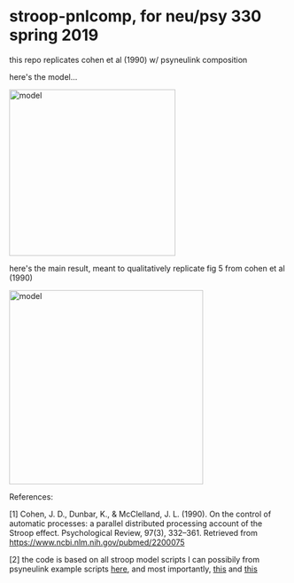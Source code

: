 # stroop-pnlcomp, for neu/psy 330 spring 2019 

this repo replicates cohen et al (1990) w/ psyneulink composition

here's the model... 

<img src="https://github.com/qihongl/stroop-pnlcomp/blob/master/imgs/STROOP-model.png" alt="model" height=300px>


here's the main result, meant to qualitatively replicate fig 5 from cohen et al (1990)

<img src="https://github.com/qihongl/stroop-pnlcomp/blob/master/imgs/stroop_0.2.png" alt="model" height=350px>





References: 

[1] Cohen, J. D., Dunbar, K., & McClelland, J. L. (1990). On the control of automatic processes: a parallel distributed processing account of the Stroop effect. Psychological Review, 97(3), 332–361. Retrieved from https://www.ncbi.nlm.nih.gov/pubmed/2200075

[2] the code is based on all stroop model scripts I can possibily from psyneulink example scripts 
<a href="https://github.com/PrincetonUniversity/PsyNeuLink/tree/master/Scripts">here</a>, 
and most importantly,
<a href="https://github.com/PrincetonUniversity/PsyNeuLink/blob/master/Scripts/Examples/Stroop%20Basic.py">this</a> 
and 
<a href="https://github.com/PrincetonUniversity/PsyNeuLink/tree/master/Scripts">this</a>
